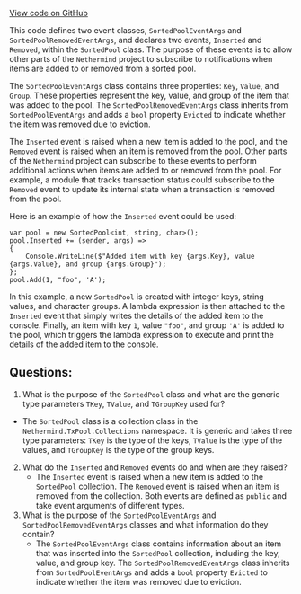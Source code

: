 [View code on GitHub](https://github.com/nethermindeth/nethermind/Nethermind.TxPool/Collections/SortedPool.Events.cs)

This code defines two event classes, `SortedPoolEventArgs` and `SortedPoolRemovedEventArgs`, and declares two events, `Inserted` and `Removed`, within the `SortedPool` class. The purpose of these events is to allow other parts of the `Nethermind` project to subscribe to notifications when items are added to or removed from a sorted pool.

The `SortedPoolEventArgs` class contains three properties: `Key`, `Value`, and `Group`. These properties represent the key, value, and group of the item that was added to the pool. The `SortedPoolRemovedEventArgs` class inherits from `SortedPoolEventArgs` and adds a `bool` property `Evicted` to indicate whether the item was removed due to eviction.

The `Inserted` event is raised when a new item is added to the pool, and the `Removed` event is raised when an item is removed from the pool. Other parts of the `Nethermind` project can subscribe to these events to perform additional actions when items are added to or removed from the pool. For example, a module that tracks transaction status could subscribe to the `Removed` event to update its internal state when a transaction is removed from the pool.

Here is an example of how the `Inserted` event could be used:

```
var pool = new SortedPool<int, string, char>();
pool.Inserted += (sender, args) =>
{
    Console.WriteLine($"Added item with key {args.Key}, value {args.Value}, and group {args.Group}");
};
pool.Add(1, "foo", 'A');
```

In this example, a new `SortedPool` is created with integer keys, string values, and character groups. A lambda expression is then attached to the `Inserted` event that simply writes the details of the added item to the console. Finally, an item with key `1`, value `"foo"`, and group `'A'` is added to the pool, which triggers the lambda expression to execute and print the details of the added item to the console.
## Questions: 
 1. What is the purpose of the `SortedPool` class and what are the generic type parameters `TKey`, `TValue`, and `TGroupKey` used for?
   - The `SortedPool` class is a collection class in the `Nethermind.TxPool.Collections` namespace. It is generic and takes three type parameters: `TKey` is the type of the keys, `TValue` is the type of the values, and `TGroupKey` is the type of the group keys.
2. What do the `Inserted` and `Removed` events do and when are they raised?
   - The `Inserted` event is raised when a new item is added to the `SortedPool` collection. The `Removed` event is raised when an item is removed from the collection. Both events are defined as `public` and take event arguments of different types.
3. What is the purpose of the `SortedPoolEventArgs` and `SortedPoolRemovedEventArgs` classes and what information do they contain?
   - The `SortedPoolEventArgs` class contains information about an item that was inserted into the `SortedPool` collection, including the key, value, and group key. The `SortedPoolRemovedEventArgs` class inherits from `SortedPoolEventArgs` and adds a `bool` property `Evicted` to indicate whether the item was removed due to eviction.